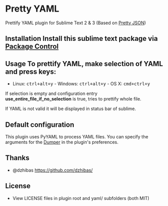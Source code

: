 Pretty YAML
===========

Prettify YAML plugin for Sublime Text 2 & 3 (Based on [Pretty
JSON](<https://github.com/dzhibas/SublimePrettyJson>))

Installation Install this sublime text package via [Package Control](<http://wbond.net/sublime_packages/package_control>)
-------------------------------------------------------------------------------------------------------------------------

Usage To prettify YAML, make selection of YAML and press keys:
--------------------------------------------------------------

-   Linux: <kbd>ctrl+alt+y</kbd> - Windows: <kbd>ctrl+alt+y</kbd> - OS X:
    <kbd>cmd+ctrl+y</kbd>

If selection is empty and configuration entry
**use_entire_file_if_no_selection** is true, tries to prettify whole file.

If YAML is not valid it will be displayed in status bar of sublime.

Default configuration
---------------------

This plugin uses PyYAML to process YAML files. You can specify the arguments for
the [Dumper](http://pyyaml.org/wiki/PyYAMLDocumentation#Dumper) in the plugin's preferences.

Thanks
------

-   @dzhibas https://github.com/dzhibas/

License
-------

- View LICENSE files in plugin root and yaml/ subfolders (both MIT)
